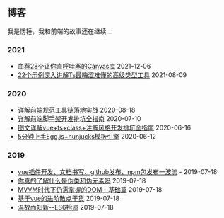 ## 博客
我是愣锤，我和前端的故事还在继续...

### 2021

- [血荐28个让你直呼哇塞的Canvas库](./blogs/血荐28个让你直呼哇塞的Canvas库.md) 2021-12-06
- [22个示例深入讲解Ts最晦涩难懂的高级类型工具](./blogs/22个示例深入讲解Ts最晦涩难懂的高级类型工具.md) 2021-08-09

### 2020

- [详解前端规范工具链落地实战](./blogs/详解前端规范工具链落地实战.md) 2020-08-18
- [详解前端脚手架开发排坑全指南](./blogs/详解前端规范工具链落地实战.md) 2020-07-10
- [图文详解vue+ts+class+注解风格开发排坑全指南](./blogs/图文详解vue+ts+class+注解风格开发排坑全指南.md) 2020-06-16
- [5分钟上手Egg.js+nunjucks模板引擎](./blogs/5分钟上手Egg.js+nunjucks模板引擎.md) 2020-06-12

### 2019

- [vue插件开发、文档书写、github发布、npm包发布一波流](./blogs/vue插件开发、文档书写、github发布、npm包发布一波流.md) - 2019-07-18
- [你真的了解什么是伪类和伪元素吗](./blogs/你真的了解什么是伪类和伪元素吗.md) 2019-07-18
- [MVVM时代下仍需掌握的DOM - 基础篇](./blogs/MVVM时代下仍需掌握的DOM%20-%20基础篇.md) 2019-07-18
- [基于vue的进阶散点干货](./blogs/基于vue的进阶散点干货.md) 2019-07-18
- [温故而知新--ES6拾遗](./blogs/温故而知新--ES6拾遗.md) 2019-07-18